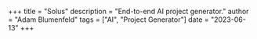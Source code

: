 +++
title = "Solus"
description = "End-to-end AI project generator."
author = "Adam Blumenfeld"
tags = ["AI", "Project Generator"]
date = "2023-06-13"
+++
